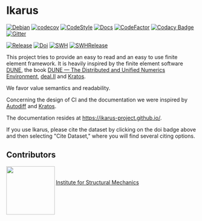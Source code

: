 <!--
SPDX-FileCopyrightText: 2022 The Ikarus Developers mueller@ibb.uni-stuttgart.de
SPDX-License-Identifier: LGPL-3.0-or-later
-->
# Ikarus

[![Debian](https://github.com/ikarus-project/ikarus/actions/workflows/debian.yml/badge.svg)](https://github.com/ikarus-project/ikarus/actions/workflows/debian.yml)
[![codecov](https://codecov.io/gh/ikarus-project/ikarus/branch/main/graph/badge.svg?token=zJgggitPMc)](https://codecov.io/gh/ikarus-project/ikarus)
[![CodeStyle](https://github.com/ikarus-project/ikarus/actions/workflows/style.yml/badge.svg)](https://github.com/ikarus-project/ikarus/actions/workflows/style.yml)
[![Docs](https://github.com/ikarus-project/ikarus/actions/workflows/ghpages.yml/badge.svg)](https://github.com/ikarus-project/ikarus/actions/workflows/ghpages.yml)
[![CodeFactor](https://www.codefactor.io/repository/github/ikarus-project/ikarus/badge/main)](https://www.codefactor.io/repository/github/ikarus-project/ikarus/overview/main)
[![Codacy Badge](https://app.codacy.com/project/badge/Grade/5c588e67d1e541fc9be3c7377297aa8a)](https://www.codacy.com/gh/ikarus-project/ikarus/dashboard?utm_source=github.com&amp;utm_medium=referral&amp;utm_content=ikarus-project/ikarus&amp;utm_campaign=Badge_Grade)
[![Gitter](https://badges.gitter.im/ikarus-project/community.svg)](https://gitter.im/ikarus-project/community?utm_source=badge&utm_medium=badge&utm_campaign=pr-badge)


[![Release](https://badgen.net/badge/Release/0.3/purple?icon=github)](https://github.com/ikarus-project/ikarus/releases)
[![Doi](https://img.shields.io/badge/DOI-10.18419%2Fdarus--3303-orange)](https://doi.org/10.18419/darus-3303)
[![SWH](https://archive.softwareheritage.org/badge/origin/https://github.com/ikarus-project/ikarus/)](https://archive.softwareheritage.org/browse/origin/?origin_url=https://github.com/ikarus-project/ikarus)
[![SWHRelease](https://archive.softwareheritage.org/badge/swh:1:rel:2cbfacc591c5fa48bdc84b375e42d1ab5304425f/)](https://archive.softwareheritage.org/swh:1:rel:2cbfacc591c5fa48bdc84b375e42d1ab5304425f;origin=https://github.com/ikarus-project/ikarus;visit=swh:1:snp:22424908ab42ab0d38be84c34235b8b5ae7af6c4)

This project tries to provide an easy to read and an easy to use finite element framework.
It is heavily inspired by the finite element software [DUNE](https://dune-project.org/), the book [DUNE — The Distributed and Unified Numerics Environment](https://www.springer.com/gp/book/9783030597016),
[deal.II](https://www.dealii.org/) and [Kratos](https://github.com/KratosMultiphysics/Kratos).

We favor value semantics and readability.

Concerning the design of CI and the documentation we were inspired by [Autodiff](https://autodiff.github.io/)  and [Kratos](https://github.com/KratosMultiphysics/Kratos).

The documentation resides at https://ikarus-project.github.io/.

If you use Ikarus, please cite the dataset by clicking on the doi badge above and then selecting "Cite Dataset," where you will find several citing options. 

## Contributors

<img align="left" src="https://user-images.githubusercontent.com/10537464/205657284-f6ace981-42a8-49f1-9c66-4c464f15ce4a.png" width="128">
<p></br></br><a href="https://www.ibb.uni-stuttgart.de/">Institute for Structural Mechanics</a></p>
